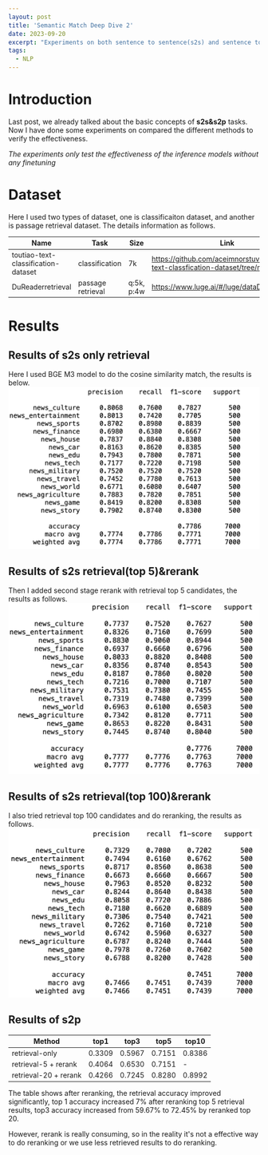 ```yaml
---
layout: post
title: 'Semantic Match Deep Dive 2'
date: 2023-09-20
excerpt: "Experiments on both sentence to sentence(s2s) and sentence to passage(s2p) tasks."
tags:
  - NLP
---
```


# Introduction 
Last post, we already talked about the basic concepts of **s2s&s2p** tasks. Now I have done some experiments on compared the different methods to verify the effectiveness.

*The experiments only test the effectiveness of the inference models without any finetuning*

# Dataset
Here I used two types of dataset, one is classificaiton dataset, and another is passage retrieval dataset. The details information as follows.

|Name|Task |Size | Link
|---| ---|---|---|
|toutiao-text-classification-dataset|classification|7k|https://github.com/aceimnorstuvwxz/toutiao-text-classfication-dataset/tree/master|
|DuReaderretrieval|passage retrieval|q:5k, p:4w|https://www.luge.ai/#/luge/dataDetail?id=55|

# Results
## Results of s2s only retrieval
Here I used BGE M3 model to do the cosine similarity match, the results is below.
<img src='/images/semantic_match/cls_retrieval_bgem3.png'>

## Results of s2s retrieval(top 5)&rerank 
Then I added second stage rerank with retrieval top 5 candidates, the results as follows.
<img src='/images/semantic_match/cls_retrieval_rerank.png'>

## Results of s2s retrieval(top 100)&rerank
I also tried retrieval top 100 candidates and do reranking, the results as follows.
<img src='/images/semantic_match/cls_retrieval_rerank_t100.png'>

## Results of s2p

|           Method      | top1   | top3   | top5   | top10  |
|-----------------------|--------|--------|--------|--------|
| retrieval-only        | 0.3309 | 0.5967 | 0.7151 | 0.8386 |
| retrieval-5 + rerank  | 0.4064 | 0.6530 | 0.7151 |    -   |
| retrieval-20 + rerank | 0.4266 | 0.7245 | 0.8280 | 0.8992 |


The table shows after reranking, the retrieval accuracy improved significantly, top 1 accuracy increased 7% after reranking top 5 retrieval results, top3 accuracy increased from 59.67% to 72.45% by reranked top 20.

However, rerank is really consuming, so in the reality it's not a effective way to do reranking or we use less retrieved results to do reranking.

